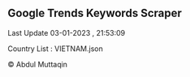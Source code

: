 

## Google Trends Keywords Scraper 
 
Last Update 03-01-2023 , 21:53:09

Country List :
VIETNAM.json



© Abdul Muttaqin 
